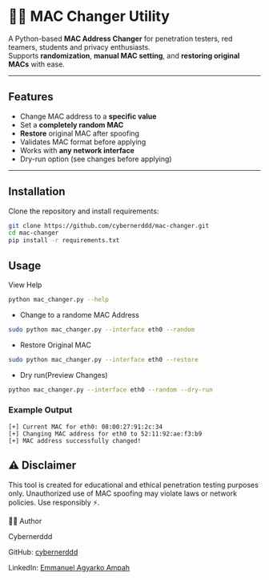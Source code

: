 # 🕵️‍♂️ MAC Changer Utility

A Python-based **MAC Address Changer** for penetration testers, red teamers, students and privacy enthusiasts.  
Supports **randomization**, **manual MAC setting**, and **restoring original MACs** with ease.  

---

##  Features

-  Change MAC address to a **specific value**
-  Set a **completely random MAC**
-  **Restore** original MAC after spoofing
-  Validates MAC format before applying
-  Works with **any network interface**
-  Dry-run option (see changes before applying)

---

##  Installation

Clone the repository and install requirements:

```bash
git clone https://github.com/cybernerddd/mac-changer.git
cd mac-changer
pip install -r requirements.txt
```
## Usage
View Help
```bash
python mac_changer.py --help
```
- Change to a randome MAC Address
```bash
sudo python mac_changer.py --interface eth0 --random
```
- Restore Original MAC
```bash
sudo python mac_changer.py --interface eth0 --restore
```
- Dry run(Preview Changes)
```bash
python mac_changer.py --interface eth0 --random --dry-run
```

### Example Output
```less
[+] Current MAC for eth0: 08:00:27:91:2c:34
[+] Changing MAC address for eth0 to 52:11:92:ae:f3:b9
[+] MAC address successfully changed!
```
## ⚠️ Disclaimer

This tool is created for educational and ethical penetration testing purposes only.
Unauthorized use of MAC spoofing may violate laws or network policies.
Use responsibly ⚡.

👨‍💻 Author

Cybernerddd

GitHub: [cybernerddd](https://github.com/cybernerddd)

LinkedIn: [Emmanuel Agyarko Ampah](https://www.linkedin.com/in/emmanuel-a-284803370/)
